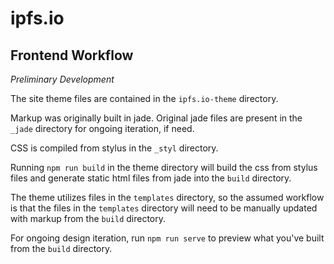 # ipfs.io

## Frontend Workflow

*Preliminary Development*

The site theme files are contained in the `ipfs.io-theme` directory.

Markup was originally built in jade. Original jade files are present in the `_jade` directory for ongoing iteration, if need.

CSS is compiled from stylus in the `_styl` directory.

Running `npm run build` in the theme directory will build the css from stylus files and generate static html files from jade into the `build` directory.

The theme utilizes files in the `templates` directory, so the assumed workflow is that the files in the `templates` directory will need to be manually updated with markup from the `build` directory.

For ongoing design iteration, run `npm run serve` to preview what you've built from the `build` directory.
